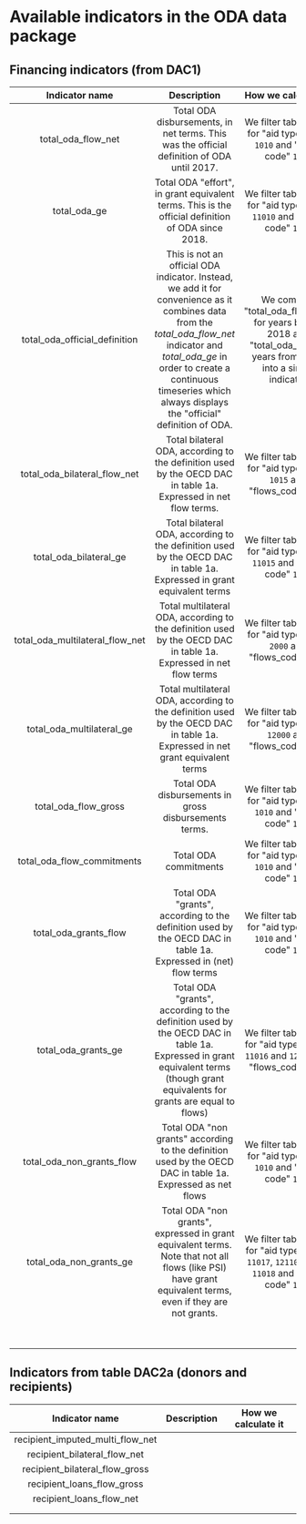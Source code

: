 # Available indicators in the ODA data package


## Financing indicators (from DAC1)

|         Indicator name          |                                                                                                                         Description                                                                                                                         |                                                 How we calculate it                                                  |
|:-------------------------------:|:-----------------------------------------------------------------------------------------------------------------------------------------------------------------------------------------------------------------------------------------------------------:|:--------------------------------------------------------------------------------------------------------------------:|
|       total_oda_flow_net        |                                                                                 Total ODA disbursements, in net terms. This was the official definition of ODA until 2017.                                                                                  |                       We filter table DAC1 for "aid type code" `1010` and "flows code" `1040`                        |
|          total_oda_ge           |                                                                              Total ODA "effort", in grant equivalent terms. This is the official definition of ODA since 2018.                                                                              |                       We filter table DAC1 for "aid type code" `11010` and "flows code" `1060`                       |
|  total_oda_official_definition  | This is not an official ODA indicator. Instead, we add it for convenience as it combines data from the _total_oda_flow_net_ indicator and _total_oda_ge_ in order to create a continuous timeseries which always displays the "official" definition of ODA. | We combine "total_oda_flow_net" for years before 2018 and "total_oda_ge" for years from 2018 into a single indicator |
|  total_oda_bilateral_flow_net   |                                                                       Total bilateral ODA, according to the definition used by the OECD DAC in table 1a. Expressed in net flow terms.                                                                       |                       We filter table DAC1 for "aid type code" `1015` and "flows_code" `1140`                        |
|     total_oda_bilateral_ge      |                                                                   Total bilateral ODA, according to the definition used by the OECD DAC in table 1a. Expressed in grant equivalent terms                                                                    |                       We filter table DAC1 for "aid type code" `11015` and "flows code" `1160`                       |
| total_oda_multilateral_flow_net |                                                                      Total multilateral ODA, according to the definition used by the OECD DAC in table 1a. Expressed in net flow terms                                                                      |                       We filter table DAC1 for "aid type code" `2000` and "flows_code" `1140`                        |
|    total_oda_multilateral_ge    |                                                                Total multilateral ODA, according to the definition used by the OECD DAC in table 1a. Expressed in net grant equivalent terms                                                                |                       We filter table DAC1 for "aid type code" `12000` and "flows_code" `1160`                       |
|      total_oda_flow_gross       |                                                                                                    Total ODA disbursements in gross disbursements terms.                                                                                                    |                       We filter table DAC1 for "aid type code" `1010` and "flows code" `1120`                        |
|   total_oda_flow_commitments    |                                                                                                                    Total ODA commitments                                                                                                                    |                       We filter table DAC1 for "aid type code" `1010` and "flows code" `1150`                        |
|      total_oda_grants_flow      |                                                                       Total ODA "grants", according to the definition used by the OECD DAC in table 1a. Expressed in (net) flow terms                                                                       |                       We filter table DAC1 for "aid type code" `1010` and "flows code" `1121`                        |
|       total_oda_grants_ge       |                                       Total ODA "grants", according to the definition used by the OECD DAC in table 1a. Expressed in grant equivalent terms (though grant equivalents for grants are equal to flows)                                        |                We filter table DAC1 for "aid type codes" `11016` and `12100` and "flows_code" `1160`                 |
|    total_oda_non_grants_flow    |                                                                         Total ODA "non grants" according to the definition used by the OECD DAC in table 1a. Expressed as net flows                                                                         |                       We filter table DAC1 for "aid type code" `1010` and "flows code" `1122`                        |
|     total_oda_non_grants_ge     |                                                  Total ODA "non grants", expressed in grant equivalent terms. Note that not all flows (like PSI) have grant equivalent terms, even if they are not grants.                                                  |         We filter table DAC1 for "aid type codes' `11017`, `12110`, `11026`, `11018` and "flows code" `1160`         |
|                                 |                                                                                                                                                                                                                                                             |                                                                                                                      |
|                                 |                                                                                                                                                                                                                                                             |                                                                                                                      |
|                                 |                                                                                                                                                                                                                                                             |                                                                                                                      |
|                                 |                                                                                                                                                                                                                                                             |                                                                                                                      |
|                                 |                                                                                                                                                                                                                                                             |                                                                                                                      |
|                                 |                                                                                                                                                                                                                                                             |                                                                                                                      |
|                                 |                                                                                                                                                                                                                                                             |                                                                                                                      |
|                                 |                                                                                                                                                                                                                                                             |                                                                                                                      |


## Indicators from table DAC2a (donors and recipients)
|          Indicator name          | Description | How we calculate it |
|:--------------------------------:|:-----------:|:-------------------:|
| recipient_imputed_multi_flow_net |             |                     |
|   recipient_bilateral_flow_net   |             |                     |
|  recipient_bilateral_flow_gross  |             |                     |
|    recipient_loans_flow_gross    |             |                     |
|     recipient_loans_flow_net     |             |                     |
|                                  |             |                     |
|                                  |             |                     |
